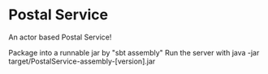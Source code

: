 Postal Service
====
An actor based Postal Service! 

Package into a runnable jar by "sbt assembly" 
Run the server with java -jar target/PostalService-assembly-[version].jar


